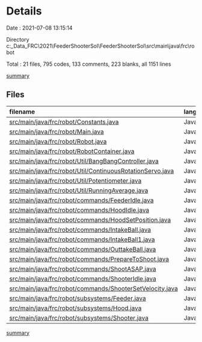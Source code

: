 # Details

Date : 2021-07-08 13:15:14

Directory c:\_Data\_FRC\2021\FeederShooterSol\FeederShooterSol\src\main\java\frc\robot

Total : 21 files,  795 codes, 133 comments, 223 blanks, all 1151 lines

[summary](results.md)

## Files
| filename | language | code | comment | blank | total |
| :--- | :--- | ---: | ---: | ---: | ---: |
| [src/main/java/frc/robot/Constants.java](/src/main/java/frc/robot/Constants.java) | Java | 47 | 0 | 12 | 59 |
| [src/main/java/frc/robot/Main.java](/src/main/java/frc/robot/Main.java) | Java | 8 | 0 | 4 | 12 |
| [src/main/java/frc/robot/Robot.java](/src/main/java/frc/robot/Robot.java) | Java | 47 | 0 | 15 | 62 |
| [src/main/java/frc/robot/RobotContainer.java](/src/main/java/frc/robot/RobotContainer.java) | Java | 33 | 0 | 9 | 42 |
| [src/main/java/frc/robot/Util/BangBangController.java](/src/main/java/frc/robot/Util/BangBangController.java) | Java | 57 | 0 | 17 | 74 |
| [src/main/java/frc/robot/Util/ContinuousRotationServo.java](/src/main/java/frc/robot/Util/ContinuousRotationServo.java) | Java | 15 | 0 | 4 | 19 |
| [src/main/java/frc/robot/Util/Potentiometer.java](/src/main/java/frc/robot/Util/Potentiometer.java) | Java | 35 | 0 | 9 | 44 |
| [src/main/java/frc/robot/Util/RunningAverage.java](/src/main/java/frc/robot/Util/RunningAverage.java) | Java | 33 | 0 | 9 | 42 |
| [src/main/java/frc/robot/commands/FeederIdle.java](/src/main/java/frc/robot/commands/FeederIdle.java) | Java | 25 | 0 | 8 | 33 |
| [src/main/java/frc/robot/commands/HoodIdle.java](/src/main/java/frc/robot/commands/HoodIdle.java) | Java | 25 | 0 | 8 | 33 |
| [src/main/java/frc/robot/commands/HoodSetPosition.java](/src/main/java/frc/robot/commands/HoodSetPosition.java) | Java | 27 | 0 | 9 | 36 |
| [src/main/java/frc/robot/commands/IntakeBall.java](/src/main/java/frc/robot/commands/IntakeBall.java) | Java | 44 | 11 | 11 | 66 |
| [src/main/java/frc/robot/commands/IntakeBall1.java](/src/main/java/frc/robot/commands/IntakeBall1.java) | Java | 32 | 12 | 10 | 54 |
| [src/main/java/frc/robot/commands/OuttakeBall.java](/src/main/java/frc/robot/commands/OuttakeBall.java) | Java | 60 | 10 | 13 | 83 |
| [src/main/java/frc/robot/commands/PrepareToShoot.java](/src/main/java/frc/robot/commands/PrepareToShoot.java) | Java | 10 | 0 | 4 | 14 |
| [src/main/java/frc/robot/commands/ShootASAP.java](/src/main/java/frc/robot/commands/ShootASAP.java) | Java | 10 | 0 | 4 | 14 |
| [src/main/java/frc/robot/commands/ShooterIdle.java](/src/main/java/frc/robot/commands/ShooterIdle.java) | Java | 25 | 0 | 8 | 33 |
| [src/main/java/frc/robot/commands/ShooterSetVelocity.java](/src/main/java/frc/robot/commands/ShooterSetVelocity.java) | Java | 27 | 0 | 9 | 36 |
| [src/main/java/frc/robot/subsystems/Feeder.java](/src/main/java/frc/robot/subsystems/Feeder.java) | Java | 99 | 47 | 25 | 171 |
| [src/main/java/frc/robot/subsystems/Hood.java](/src/main/java/frc/robot/subsystems/Hood.java) | Java | 58 | 23 | 16 | 97 |
| [src/main/java/frc/robot/subsystems/Shooter.java](/src/main/java/frc/robot/subsystems/Shooter.java) | Java | 78 | 30 | 19 | 127 |

[summary](results.md)